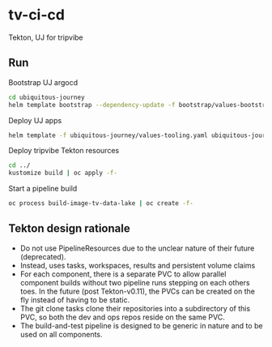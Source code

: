 # tv-ci-cd

Tekton, UJ for tripvibe

## Run

Bootstrap UJ argocd
```bash
cd ubiquitous-journey
helm template bootstrap --dependency-update -f bootstrap/values-bootstrap.yaml bootstrap | oc apply -f-
```

Deploy UJ apps
```bash
helm template -f ubiquitous-journey/values-tooling.yaml ubiquitous-journey/ | oc apply -n labs-ci-cd -f-
```

Deploy tripvibe Tekton resources
```bash
cd ../
kustomize build | oc apply -f-
```

Start a pipeline build
```bash
oc process build-image-tv-data-lake | oc create -f-
```

## Tekton design rationale

- Do not use PipelineResources due to the unclear nature of their future (deprecated).
- Instead, uses tasks, workspaces, results and persistent volume claims
- For each component, there is a separate PVC to allow parallel component builds without two pipeline runs stepping on each others toes. In the future (post Tekton-v0.11), the PVCs can be created on the fly instead of having to be static.
- The git clone tasks clone their repositories into a subdirectory of this PVC, so both the dev and ops repos reside on the same PVC.
- The build-and-test pipeline is designed to be generic in nature and to be used on all components.

